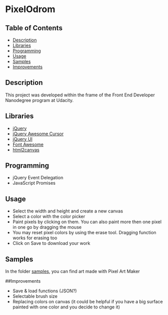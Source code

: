 # PixelOdrom

## Table of Contents
- [Description](#description)
- [Libraries](#libraries)
- [Programming](#programming)
- [Usage](#usage)
- [Samples](#samples)
- [Improvements](#improvements)

## Description
This project was developed within the frame of the Front End Developer Nanodegree program at Udacity.

## Libraries
* [jQuery](https://jquery.com)
* [jQuery Awesome Cursor](https://jwarby.github.io/jquery-awesome-cursor)
* [jQuery UI](https://jqueryui.com)
* [Font Awesome](https://fontawesome.com)
* [html2canvas](https://html2canvas.hertzen.com)

## Programming
* jQuery Event Delegation
* JavaScript Promises

## Usage
* Select the width and height and create a new canvas
* Select a color with the color picker
* Paint pixels by clicking on them. You can also paint more then one pixel in one go by dragging the mouse
* You may reset pixel colors by using the erase tool. Dragging function works for erasing too
* Click on Save to download your work

## Samples
In the folder [samples](https://github.com/vibueno/PixelArtMaker/tree/master/samples), you can find art made with Pixel Art Maker

##Improvements
* Save & load functions (JSON?)
* Selectable brush size
* Replacing colors on canvas (it could be helpful if you have a big surface painted with one color and you decide to change it)